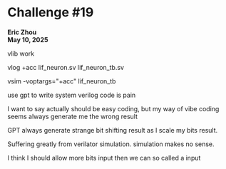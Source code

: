 # Challenge #19
**Eric Zhou**  
**May 10, 2025**


vlib work

vlog +acc lif_neuron.sv lif_neuron_tb.sv

 vsim -voptargs="+acc" lif_neuron_tb


use gpt to write system verilog code is pain

I want to say actually should be easy coding, but my way of vibe coding seems always generate me the wrong result

GPT always generate strange bit shifting result as I scale my bits result. 

Suffering greatly from verilator simulation. simulation makes no sense.

I think I should allow more bits input then we can so called a input